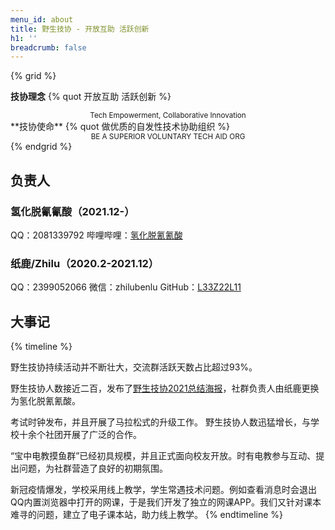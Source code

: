 ```yaml
---
menu_id: about
title: 野生技协 - 开放互助 活跃创新
h1: ''
breadcrumb: false
---
```


{% grid %}
<!-- cell -->
**<i class="fa-solid fa-star"></i>技协理念**
{% quot 开放互助 活跃创新 %}
<center><small>Tech Empowerment, Collaborative Innovation</small></center>
<!-- cell -->
**<i class="fa-solid fa-heart"></i>技协使命**
{% quot 做优质的自发性技术协助组织 %}
<center><small>BE A SUPERIOR VOLUNTARY TECH AID ORG</small></center>
{% endgrid %}

## 负责人

### 氢化脱氰氰酸（2021.12-）
QQ：2081339792
哔哩哔哩：[氢化脱氰氰酸](https://space.bilibili.com/11002395)

### 纸鹿/Zhilu（2020.2-2021.12）
QQ：2399052066
微信：zhilubenlu
GitHub：[L33Z22L11](https://github.com/L33Z22L11)

## 大事记
{% timeline %}
<!-- node 2022~2023年 -->
野生技协持续活动并不断壮大，交流群活跃天数占比超过93%。
<!-- node 2021年12月 -->
野生技协人数接近二百，发布了[野生技协2021总结海报](/202112/2021summary)，社群负责人由纸鹿更换为氢化脱氰氰酸。
<!-- node 2021年4月 -->
考试时钟发布，并且开展了马拉松式的升级工作。 野生技协人数迅猛增长，与学校十余个社团开展了广泛的合作。
<!-- node 2020年9月 -->
“宝中电教摸鱼群”已经初具规模，并且正式面向校友开放。时有电教参与互动、提出问题，为社群营造了良好的初期氛围。
<!-- node 2020年2月 -->
新冠疫情爆发，学校采用线上教学，学生常遇技术问题。例如查看消息时会退出QQ内置浏览器中打开的网课，于是我们开发了独立的网课APP。我们又针对课本难寻的问题，建立了电子课本站，助力线上教学。
{% endtimeline %}
